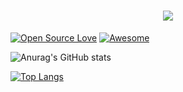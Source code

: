 <h1 align="center">
  <a href="https://github.com/joseignaciob16"> <img src="https://readme-typing-svg.herokuapp.com?size=40&color=58B741&center=verdadero&vCenter=verdadero&width=500&height=55&lines=Hi%2C+I'm+Jose+Ignacio!">
  </a>
</h1>

[![Open Source Love](https://badges.frapsoft.com/os/v2/open-source.svg?v=103)](https://tenor.com/view/linus-torvalds-linus-nvidia-fuck-you-gif-19475186) 
[![Awesome](https://cdn.rawgit.com/sindresorhus/awesome/d7305f38d29fed78fa85652e3a63e154dd8e8829/media/badge.svg)](#)


![Anurag's GitHub stats](https://github-readme-stats.vercel.app/api?username=joseignaciob16&hide=contribs,prs&theme=radical)


[![Top Langs](https://github-readme-stats.vercel.app/api/top-langs/?username=joseignaciob16&layout=compact&theme=radical)](https://github.com/anuraghazra/github-readme-stats)
